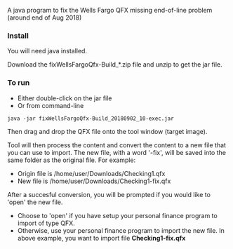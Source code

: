 A java program to fix the Wells Fargo QFX missing end-of-line problem
  (around end of Aug 2018)

### Install

  You will need java installed.

  Download the fixWellsFargoQfx-Build_*.zip file and unzip to get the jar file.

### To run

* Either double-click on the jar file
* Or from command-line
```
java -jar fixWellsFargoQfx-Build_20180902_10-exec.jar
```
 
Then drag and drop the QFX file onto the tool window (target image).

Tool will then process the content and convert the content to a new file that you can use to import.
The new file, with a word '-fix',  will be saved into the same folder as the original file. For example:

* Origin file is /home/user/Downloads/Checking1.qfx
* New file is /home/user/Downloads/Checking1-fix.qfx

After a succesful conversion, you will be prompted if you would like to 'open' the new file. 
* Choose to 'open' if you have setup your personal finance program to import of type QFX.
* Otherwise, use your personal finance program to import the new file. In above example, you want to import file
**Checking1-fix.qfx**
